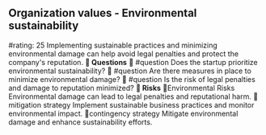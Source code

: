 

## Organization values - Environmental sustainability
#rating: 25
Implementing sustainable practices and minimizing environmental damage can help avoid legal penalties and protect the company's reputation.
**💭 Questions**
💭 #question Does the startup prioritize environmental sustainability?
 💭 #question Are there measures in place to minimize environmental damage?
 💭 #question Is the risk of legal penalties and damage to reputation minimized?
**🚨 Risks**
🚨Environmental Risks
Environmental damage can lead to legal penalties and reputational harm.
🚨mitigation strategy
Implement sustainable business practices and monitor environmental impact.
🚨contingency strategy
Mitigate environmental damage and enhance sustainability efforts.




